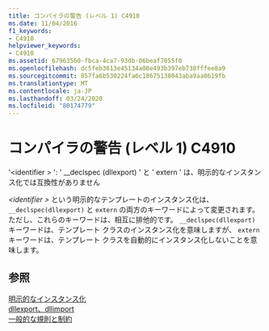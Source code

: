 ```yaml
---
title: コンパイラの警告 (レベル 1) C4910
ms.date: 11/04/2016
f1_keywords:
- C4910
helpviewer_keywords:
- C4910
ms.assetid: 67963560-fbca-4ca7-93db-06beaf7055f0
ms.openlocfilehash: dc5feb3613e45134a08e493b397eb738fffee8a9
ms.sourcegitcommit: 857fa6b530224fa6c18675138043aba9aa0619fb
ms.translationtype: MT
ms.contentlocale: ja-JP
ms.lasthandoff: 03/24/2020
ms.locfileid: "80174779"
---
```

# <a name="compiler-warning-level-1-c4910"></a>コンパイラの警告 (レベル 1) C4910

'\<identifier > ': ' __declspec (dllexport) ' と ' extern ' は、明示的なインスタンス化では互換性がありません

*\<identifier >* という明示的なテンプレートのインスタンス化は、`__declspec(dllexport)` と `extern` の両方のキーワードによって変更されます。 ただし、これらのキーワードは、相互に排他的です。 `__declspec(dllexport)` キーワードは、テンプレート クラスのインスタンス化を意味しますが、 `extern` キーワードは、テンプレート クラスを自動的にインスタンス化しないことを意味します。

## <a name="see-also"></a>参照

[明示的なインスタンス化](../../cpp/explicit-instantiation.md)<br/>
[dllexport、dllimport](../../cpp/dllexport-dllimport.md)<br/>
[一般的な規則と制約](../../cpp/general-rules-and-limitations.md)
